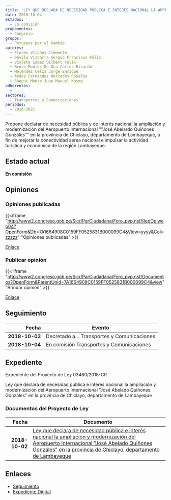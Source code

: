 ```yaml
---
title: 'LEY QUE DECLARA DE NECESIDAD PÚBLICA E INTERÉS NACIONAL LA AMPLIACIÓN Y MODERNIZACIÓN DEL AEROPUERTO INTERNACIONAL "JOSÉ ABELARDO QUIÑONES GONZÁLES" EN LA PROVINCIA DE CHICLAYO, DEPARTAMENTO DE LAMBAYEQUE'
date: 2018-10-04
estados: 
  - En comisión
proponentes: 
  - Congreso
grupos: 
  - Peruanos por el Kambio
autores: 
  - Flores Vílchez Clemente
  - Dávila Vizcarra Sergio Francisco Félix
  - Violeta López Gilbert Félix
  - Bruce Montes De Oca Carlos Ricardo
  - Meléndez Celis Jorge Enrique
  - Aráoz Fernández Mercedes Rosalba
  - Sheput Moore Juan Manuel Kosme
adherentes: 
  - 
sectores: 
  - Transportes y Comunicaciones
periodos: 
  - 2016-2021
---
```


Propone declarar de necesidad pública y de interés nacional la ampliación y modernización del Aeropuerto Internacional ""José Abelardo Quiñones Gonzáles"" en la proviincia de Chiclayo, departamento de Lambayeque, a fin de mejorar la conectividad aérea nacional e impulsar la actividad turística y económica de la región Lambayeque.


## Estado actual

**En comisión**

## Opiniones

### Opiniones publicadas

{{<iframe "http://www2.congreso.gob.pe/Sicr/ParCiudadana/Foro_pvp.nsf/RepOpiweb04?OpenForm&Db=7A1664908C0159FF0525831B000099C4&View=yyyy&Col=zzzzz" "Opiniones publicadas" >}}

[Enlace](http://www2.congreso.gob.pe/Sicr/ParCiudadana/Foro_pvp.nsf/RepOpiweb04?OpenForm&Db=7A1664908C0159FF0525831B000099C4&View=yyyy&Col=zzzzz)
### Publicar opinión

{{< iframe "http://www2.congreso.gob.pe/Sicr/ParCiudadana/Foro_pvp.nsf/Documentos?OpenForm&ParentUnid=7A1664908C0159FF0525831B000099C4&view" "Brindar opinión" >}}

[Enlace](http://www2.congreso.gob.pe/Sicr/ParCiudadana/Foro_pvp.nsf/Documentos?OpenForm&ParentUnid=7A1664908C0159FF0525831B000099C4&view)

## Seguimiento

| Fecha | Evento |
|------:|--------|
| **2018-10-03** | Decretado a... Transportes y Comunicaciones|
| **2018-10-04** | En comisión Transportes y Comunicaciones|


## Expediente

Expediente del Proyecto de Ley 03480/2018-CR

Ley que declara de necesidad pública e interés nacional la ampliación y modernización del Aeropuerto Internacional "José Abelado Quiñones Gonzáles" en la provincia de Chiclayo, departamento de Lambayeque


### Documentos del Proyecto de Ley

| Fecha | Documento |
|------:|--------|
| **2018-10-02** | [Ley que declara de necesidad pública e interés nacional la ampliación y modernización del Aeropuerto Internacional "José Abelado Quiñones Gonzáles" en la provincia de Chiclayo, departamento de Lambayeque](http://www.leyes.congreso.gob.pe/Documentos/2016_2021/Proyectos_de_Ley_y_de_Resoluciones_Legislativas/PL0348020181002..PDF) |

## Enlaces 

- [Seguimiento](http://www2.congreso.gob.pe/Sicr/TraDocEstProc/CLProLey2016.nsf/f7fff46988ca05b1052578e100829cc7/70ca8b2d7bf570350525831a007bcb4b?OpenDocument)
- [Expediente Digital](http://www2.congreso.gob.pe/Sicr/TraDocEstProc/CLProLey2016.nsf/f7fff46988ca05b1052578e100829cc7/70ca8b2d7bf570350525831a007bcb4b?OpenDocument&Click=05257FB7005EB655.eb71d0cf91d8294e05256cdf006b5706/$Body/0.1C6C)

